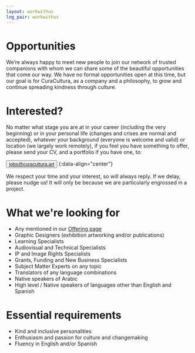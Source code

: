 ```yaml
---
layout: workwithus
lng_pair: workwithus
---
```

<h1 class="title2">Opportunities</h1>
We’re always happy to meet new people to join our network of trusted companions with whom we can share some of the beautiful opportunities that come our way. We have no formal opportunities open at this time, but our goal is for CuraCultura, as a company and a philosophy, to grow and continue spreading kindness through culture.


<h1 class="title2">Interested?</h1>
No matter what stage you are at in your career (including the very beginning) or in your personal life (changes and crises are normal and accepted), whatever your background (everyone is welcome and valid) or location (we largely work remotely), if you feel you have something to offer, please send your CV, and a portfolio if you have one, to: 



<button id="btn-email"><a class="link" href="mailto:jobs@curacultura.art">jobs@curacultura.art</a></button>
{:data-align="center"}


We respect your time and your interest, so will always reply. If we delay, please nudge us! It will only be because we are particularly engrossed in a project.

<h1 class="title2">What we're looking for</h1>
<ul id="lookingfor">
<li>Any mentioned in our  <a class="link" href="/tabs/offering.html"> Offering page </a> </li>
<li> Graphic Designers (exhibition artworking and/or publications)</li>
<li> Learning Specialists </li>
<li>Audiovisual and Technical Specialists </li>
<li>IP and Image Rights Specialists</li>
<li>Grants, Funding and New Business Specialists</li>
<li>Subject Matter Experts on any topic </li>
<li>Translators of any language combinations</li>
<li>Native speakers of Arabic</li>
<li>High level / Native speakers of languages other than English and Spanish</li>
</ul>

<h1 class="title2">Essential requirements</h1>

- Kind and inclusive personalities
- Enthusiasm and passion for culture and changemaking
- Fluency in English and/or Spanish
